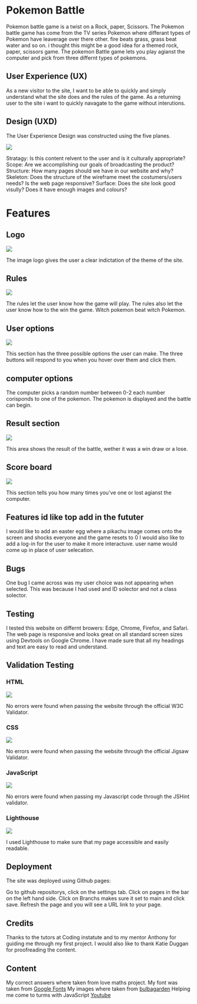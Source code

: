 # Pokemon Battle

Pokemon battle game is a twist on a Rock, paper, Scissors. The Pokemon battle game has come from the TV series Pokemon where differant types of Pokemon have leaverage over there other. fire beats grass, grass beat water and so on. i thought this might be a good idea for a themed rock, paper, scissors game. The pokemon Battle game lets you play agianst the computer and pick from three differnt types of pokemons. 

## User Experience (UX)

As a new visitor to the site, I want to be able to quickly and simply understand what the site does and the rules of the game. As a returning user to the site i want to quickly navagate to the game without interutions.

## Design (UXD)

The User Experience Design was constructed using the five planes.

![](assets/images/readme.md/wireframe.png)

Stratagy: Is this content relvent to the user and is it culturally appropriate?
Scope: Are we accomplishing our goals of broadcasting the product?
Structure: How many pages should we have in our website and why?
Skeleton: Does the structure of the wireframe meet the costumers/users needs? Is the web page responsive?
Surface: Does the site look good visully? Does it have enough images and colours?

# Features 

## Logo

![](assets/images/readme.md/logo.png)

The image logo gives the user a clear indictation of the theme of the site.

## Rules

![](assets/images/readme.md/rules.png)

The rules let the user know how the game will play. 
The rules also let the user know how to the win the game.
Witch pokemon beat witch Pokemon.

## User options

![](assets/images/readme.md/pokemon.choice.png)

This section has the three possible options the user can make.
The three buttons will respond to you when you hover over them and click them.

## computer options

The computer picks a random number between 0-2 each number corisponds to one of the pokemon.
The pokemon is displayed and the battle can begin.

## Result section

![](assets/images/readme.md/result.png)

This area shows the result of the battle, wether it was a win draw or a lose.

## Score board

![](assets/images/readme.md/score.png)

This section tells you how many times you've one or lost agianst the computer.

## Features id like top add in the fututer

I would like to add an easter egg where a pikachu image comes onto the screen and shocks everyone and the game resets to 0
I would also like to add a log-in for the user to make it more interactuve. user name would come up in place of user selecation.

## Bugs

One bug I came across was my user choice was not appearing when selected. This was because I had used and ID solector and not a class solector.

## Testing

I tested this website on differnt browers: Edge, Chrome, Firefox, and Safari.
The web page is responsive and looks great on all standard screen sizes using Devtools on Google Chrome.
I have made sure that all my headings and text are easy to read and understand.

## Validation Testing

### HTML

![](assets/images/readme.md/html.validater.png)

No errors were found when passing the website through the official W3C Validator.

### CSS

![](assets/images/readme.md/css.valadater.png)

No errors were found when passing the website through the official Jigsaw Validator.

### JavaScript

![](assets/images/readme.md/Js.validater.png)

No errors were found when passing my Javascript code through the JSHint validator.

### Lighthouse

![](assets/images/readme.md/lighthouse.png)

I used Lighthouse to make sure that my page accessible and easily readable.

## Deployment

The site was deployed using Github pages:

Go to github repositorys, click on the settings tab.
Click on pages in the bar on the left hand side.
Click on Branchs makes sure it set to main and click save.
Refresh the page and you will see a URL link to your page.

## Credits

Thanks to the tutors at Coding instatute and to my mentor Anthony for guiding me through my first project. I would also like to thank Katie Duggan for proofreading the content.

## Content

My correct answers where taken from love maths project.
My font was taken from [Google Fonts](https://fonts.google.com/)
My images where taken from [bulbagarden](https://bulbapedia.bulbagarden.net/wiki/File:0009Blastoise.png)
Helping me come to turms with JavaScript [Youtube](https://www.youtube.com/watch?v=RwFeg0cEZvQ)